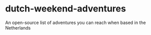 # dutch-weekend-adventures
An open-source list of adventures you can reach when based in the Netherlands
